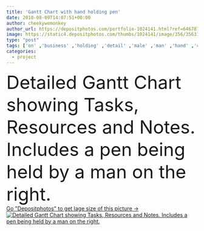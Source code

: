 ```yaml
---
title: 'Gantt Chart with hand holding pen'
date: 2010-08-09T14:07:51+00:00
author: cheekywemonkey
author_url: https://depositphotos.com/portfolio-1024141.html?ref=64678756
image: https://static4.depositphotos.com/thumbs/1024141/image/356/3563152/api_thumb_450.jpg?forcejpeg=true
type: "post"
tags: ['on' ,'business' ,'holding' ,'detail' ,'male' ,'man' ,'hand' ,'construction' ,'office' ,'complex' ,'fingers' ,'manager' ,'with' ,'professional' ,'job' ,'pen' ,'document' ,'planning' ,'project' ,'detailed' ,'notes' ,'right' ,'plan' ,'being' ,'leadership' ,'organization' ,'graph' ,'management' ,'chart' ,'printout' ,'showing' ,'resources' ,'projection' ,'paperwork' ,'documents' ,'complexity' ,'the' ,'a' ,'and' ,'ladies' ,'held' ,'organisation' ,'de' ,'task' ,'projects' ,'tasks' ,'plano' ,'en' ,'vue' ,'includes' ]
categories: 
  - project
---
```

<div aling="center">
            <font size="60"> Detailed Gantt Chart showing Tasks, Resources and Notes. Includes a pen being held by a man on the right.</font>   
</div>
<div>
    <a href='https://static4.depositphotos.com/thumbs/1024141/image/356/3563152/api_thumb_450.jpg?forcejpeg=true?ref=64678756' target=_blank > Go "Depositphotos" to get lage size of this picture ->
        <img href='https://static4.depositphotos.com/thumbs/1024141/image/356/3563152/api_thumb_450.jpg?forcejpeg=true?ref=64678756' src='https://static4.depositphotos.com/1024141/356/i/950/depositphotos_3563152-stock-photo-gantt-chart-with-hand-holding.jpg?forcejpeg=true' alt='Detailed Gantt Chart showing Tasks, Resources and Notes. Includes a pen being held by a man on the right.' >
    </a>
</div>
